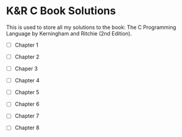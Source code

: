 # K&R C Book Solutions
This is used to store all my solutions to the book: The C Programming Language by Kerningham and Ritchie (2nd Edition).

- [ ] Chapter 1
  
- [ ] Chapter 2
  
- [ ] Chaper 3
  
- [ ] Chapter 4
  
- [ ] Chapter 5
  
- [ ] Chapter 6
  
- [ ] Chapter 7
  
- [ ] Chapter 8
